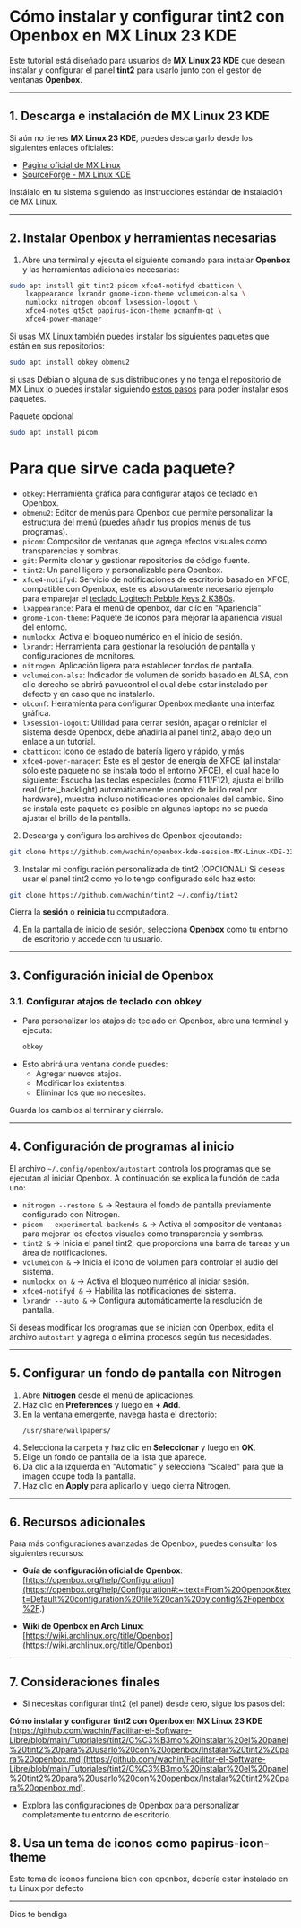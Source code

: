 # **Cómo instalar y configurar tint2 con Openbox en MX Linux 23 KDE**

Este tutorial está diseñado para usuarios de **MX Linux 23 KDE** que desean instalar y configurar el panel **tint2** para usarlo junto con el gestor de ventanas **Openbox**.

---

## **1. Descarga e instalación de MX Linux 23 KDE**

Si aún no tienes **MX Linux 23 KDE**, puedes descargarlo desde los siguientes enlaces oficiales:

- [Página oficial de MX Linux](https://mxlinux.org/download-links/)
- [SourceForge - MX Linux KDE](https://sourceforge.net/projects/mx-linux/files/Final/KDE/)

Instálalo en tu sistema siguiendo las instrucciones estándar de instalación de MX Linux.

---

## **2. Instalar Openbox y herramientas necesarias**

1. Abre una terminal y ejecuta el siguiente comando para instalar **Openbox** y las herramientas adicionales necesarias:
```bash
sudo apt install git tint2 picom xfce4-notifyd cbatticon \
    lxappearance lxrandr gnome-icon-theme volumeicon-alsa \
    numlockx nitrogen obconf lxsession-logout \
    xfce4-notes qt5ct papirus-icon-theme pcmanfm-qt \
    xfce4-power-manager
```
Si usas MX Linux también puedes instalar los siguientes paquetes que están en sus repositorios:

```bash
sudo apt install obkey obmenu2
```

si usas Debian o alguna de sus distribuciones y no tenga el repositorio de MX Linux lo puedes instalar siguiendo [estos pasos](https://facilitarelsoftwarelibre.blogspot.com/2023/11/como-anadir-el-repositorio-de-mx-linux-en-basados-en-debian.html) para poder instalar esos paquetes.

Paquete opcional

```bash
sudo apt install picom
```

# Para que sirve cada paquete?

   - `obkey`: Herramienta gráfica para configurar atajos de teclado en Openbox.
   - `obmenu2`: Editor de menús para Openbox que permite personalizar la estructura del menú (puedes añadir tus propios menús de tus programas).
   - `picom`: Compositor de ventanas que agrega efectos visuales como transparencias y sombras.
   - `git`: Permite clonar y gestionar repositorios de código fuente.
   - `tint2`: Un panel ligero y personalizable para Openbox.
   - `xfce4-notifyd`: Servicio de notificaciones de escritorio basado en XFCE, compatible con Openbox, este es absolutamente necesario ejemplo para emparejar el [teclado Logitech Pebble Keys 2 K380s](https://facilitarelsoftwarelibre.blogspot.com/2025/01/como-emparejar-el-teclado-logitech-pebble-keys-2-k380s-en-mx-linux-23-kde.html).
   - `lxappearance`: Para el menú de openbox, dar clic en "Apariencia"
   - `gnome-icon-theme`: Paquete de íconos para mejorar la apariencia visual del entorno.
   - `numlockx`: Activa el bloqueo numérico en el inicio de sesión.
   - `lxrandr`: Herramienta para gestionar la resolución de pantalla y configuraciones de monitores.
   - `nitrogen`: Aplicación ligera para establecer fondos de pantalla.
   - `volumeicon-alsa`: Indicador de volumen de sonido basado en ALSA, con clic derecho se abrirá pavucontrol el cual debe estar instalado por defecto y en caso que no instalarlo.
   - `obconf`: Herramienta para configurar Openbox mediante una interfaz gráfica.
   - `lxsession-logout`: Utilidad para cerrar sesión, apagar o reiniciar el sistema desde Openbox, debe añadirla al panel tint2, abajo dejo un enlace a un tutorial.
   - `cbatticon`: Icono de estado de batería ligero y rápido, y más
   - `xfce4-power-manager`: Este es el gestor de energía de XFCE (al  instalar sólo este paquete no se instala todo el entorno XFCE), el cual hace lo siguiente: Escucha las teclas especiales (como F11/F12), ajusta el brillo real (intel_backlight) automáticamente (control de brillo real por hardware), muestra incluso notificaciones opcionales del cambio. Sino se instala este paquete es posible en algunas laptops no se pueda ajustar el brillo de la pantalla.

2. Descarga y configura los archivos de Openbox ejecutando:
```bash
git clone https://github.com/wachin/openbox-kde-session-MX-Linux-KDE-23/ ~/.config/openbox
```

3. Instalar mi configuración personalizada de tint2 (OPCIONAL)
Si deseas usar el panel tint2 como yo lo tengo configurado sólo haz esto:
```bash
git clone https://github.com/wachin/tint2 ~/.config/tint2
```

Cierra la **sesión** o **reinicia** tu computadora.

4. En la pantalla de inicio de sesión, selecciona **Openbox** como tu entorno de escritorio y accede con tu usuario.

---

## **3. Configuración inicial de Openbox**

### **3.1. Configurar atajos de teclado con obkey**

- Para personalizar los atajos de teclado en Openbox, abre una terminal y ejecuta:
  ```bash
  obkey
  ```
- Esto abrirá una ventana donde puedes:
  - Agregar nuevos atajos.
  - Modificar los existentes.
  - Eliminar los que no necesites.

Guarda los cambios al terminar y ciérralo.

---

## **4. Configuración de programas al inicio**

El archivo `~/.config/openbox/autostart` controla los programas que se ejecutan al iniciar Openbox. A continuación se explica la función de cada uno:

- `nitrogen --restore &` → Restaura el fondo de pantalla previamente configurado con Nitrogen.
- `picom --experimental-backends &` → Activa el compositor de ventanas para mejorar los efectos visuales como transparencia y sombras.
- `tint2 &` → Inicia el panel tint2, que proporciona una barra de tareas y un área de notificaciones.
- `volumeicon &` → Inicia el icono de volumen para controlar el audio del sistema.
- `numlockx on &` → Activa el bloqueo numérico al iniciar sesión.
- `xfce4-notifyd &` → Habilita las notificaciones del sistema.
- `lxrandr --auto &` → Configura automáticamente la resolución de pantalla.

Si deseas modificar los programas que se inician con Openbox, edita el archivo `autostart` y agrega o elimina procesos según tus necesidades.

---

## **5. Configurar un fondo de pantalla con Nitrogen**

1. Abre **Nitrogen** desde el menú de aplicaciones.
2. Haz clic en **Preferences** y luego en **+ Add**.
3. En la ventana emergente, navega hasta el directorio:
   ```
   /usr/share/wallpapers/
   ```
4. Selecciona la carpeta y haz clic en **Seleccionar** y luego en **OK**.
5. Elige un fondo de pantalla de la lista que aparece.
6. Da clic a la izquierda en "Automatic" y selecciona "Scaled" para que la imagen ocupe toda la pantalla.
7. Haz clic en **Apply** para aplicarlo y luego cierra Nitrogen.

---

## **6. Recursos adicionales**

Para más configuraciones avanzadas de Openbox, puedes consultar los siguientes recursos:

- **Guía de configuración oficial de Openbox**:  
  [https://openbox.org/help/Configuration](https://openbox.org/help/Configuration#:~:text=From%20Openbox&text=Default%20configuration%20file%20can%20by,config%2Fopenbox%2F.)

- **Wiki de Openbox en Arch Linux**:  
  [https://wiki.archlinux.org/title/Openbox](https://wiki.archlinux.org/title/Openbox)

---

## **7. Consideraciones finales**

- Si necesitas configurar tint2 (el panel) desde cero, sigue los pasos del:

**Cómo instalar y configurar tint2 con Openbox en MX Linux 23 KDE**  
[https://github.com/wachin/Facilitar-el-Software-Libre/blob/main/Tutoriales/tint2/C%C3%B3mo%20instalar%20el%20panel%20tint2%20para%20usarlo%20con%20openbox/Instalar%20tint2%20para%20openbox.md](https://github.com/wachin/Facilitar-el-Software-Libre/blob/main/Tutoriales/tint2/C%C3%B3mo%20instalar%20el%20panel%20tint2%20para%20usarlo%20con%20openbox/Instalar%20tint2%20para%20openbox.md).

- Explora las configuraciones de Openbox para personalizar completamente tu entorno de escritorio.

## 8. Usa un tema de iconos como papirus-icon-theme
Este tema de iconos funciona bien con openbox, debería estar instalado en tu Linux por defecto

---

Dios te bendiga

